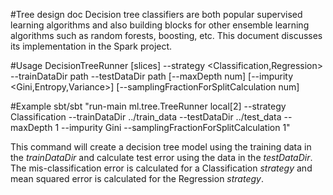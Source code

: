 #Tree design doc
Decision tree classifiers are both popular supervised learning algorithms and also building blocks for other ensemble learning algorithms such as random forests, boosting, etc. This document discusses its implementation in the Spark project.

#Usage
DecisionTreeRunner <master>[slices] --strategy <Classification,Regression> --trainDataDir path --testDataDir path [--maxDepth num] [--impurity <Gini,Entropy,Variance>] [--samplingFractionForSplitCalculation num] 
  

#Example
sbt/sbt "run-main ml.tree.TreeRunner local[2] --strategy Classification --trainDataDir ../train_data --testDataDir ../test_data --maxDepth 1 --impurity Gini --samplingFractionForSplitCalculation 1"

This command will create a decision tree model using the training data in the *trainDataDir* and calculate test error using the data in the *testDataDir*. The mis-classification error is calculated for a Classification *strategy* and mean squared error is calculated for the Regression *strategy*.
